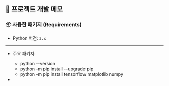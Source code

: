 ## 📝 프로젝트 개발 메모

### 📦 사용한 패키지 (Requirements)
- Python 버전: `3.x`

-------

- 주요 패키지:
  - python --version
  - python -m pip install --upgrade pip
  - python -m pip install tensorflow matplotlib numpy


-
